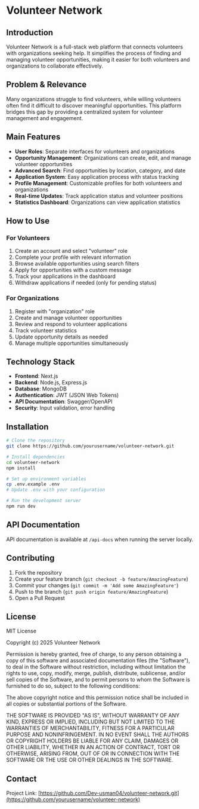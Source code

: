 # Volunteer Network

## Introduction
Volunteer Network is a full-stack web platform that connects volunteers with organizations seeking help. It simplifies the process of finding and managing volunteer opportunities, making it easier for both volunteers and organizations to collaborate effectively.

## Problem & Relevance
Many organizations struggle to find volunteers, while willing volunteers often find it difficult to discover meaningful opportunities. This platform bridges this gap by providing a centralized system for volunteer management and engagement.

## Main Features
- **User Roles**: Separate interfaces for volunteers and organizations
- **Opportunity Management**: Organizations can create, edit, and manage volunteer opportunities
- **Advanced Search**: Find opportunities by location, category, and date
- **Application System**: Easy application process with status tracking
- **Profile Management**: Customizable profiles for both volunteers and organizations
- **Real-time Updates**: Track application status and volunteer positions
- **Statistics Dashboard**: Organizations can view application statistics

## How to Use

### For Volunteers
1. Create an account and select "volunteer" role
2. Complete your profile with relevant information
3. Browse available opportunities using search filters
4. Apply for opportunities with a custom message
5. Track your applications in the dashboard
6. Withdraw applications if needed (only for pending status)

### For Organizations
1. Register with "organization" role
2. Create and manage volunteer opportunities
3. Review and respond to volunteer applications
4. Track volunteer statistics
5. Update opportunity details as needed
6. Manage multiple opportunities simultaneously

## Technology Stack
- **Frontend**: Next.js
- **Backend**: Node.js, Express.js
- **Database**: MongoDB
- **Authentication**: JWT (JSON Web Tokens)
- **API Documentation**: Swagger/OpenAPI
- **Security**: Input validation, error handling

## Installation

```bash
# Clone the repository
git clone https://github.com/yourusername/volunteer-network.git

# Install dependencies
cd volunteer-network
npm install

# Set up environment variables
cp .env.example .env
# Update .env with your configuration

# Run the development server
npm run dev
```

## API Documentation
API documentation is available at `/api-docs` when running the server locally.

## Contributing
1. Fork the repository
2. Create your feature branch (`git checkout -b feature/AmazingFeature`)
3. Commit your changes (`git commit -m 'Add some AmazingFeature'`)
4. Push to the branch (`git push origin feature/AmazingFeature`)
5. Open a Pull Request

## License

MIT License

Copyright (c) 2025 Volunteer Network

Permission is hereby granted, free of charge, to any person obtaining a copy
of this software and associated documentation files (the "Software"), to deal
in the Software without restriction, including without limitation the rights
to use, copy, modify, merge, publish, distribute, sublicense, and/or sell
copies of the Software, and to permit persons to whom the Software is
furnished to do so, subject to the following conditions:

The above copyright notice and this permission notice shall be included in all
copies or substantial portions of the Software.

THE SOFTWARE IS PROVIDED "AS IS", WITHOUT WARRANTY OF ANY KIND, EXPRESS OR
IMPLIED, INCLUDING BUT NOT LIMITED TO THE WARRANTIES OF MERCHANTABILITY,
FITNESS FOR A PARTICULAR PURPOSE AND NONINFRINGEMENT. IN NO EVENT SHALL THE
AUTHORS OR COPYRIGHT HOLDERS BE LIABLE FOR ANY CLAIM, DAMAGES OR OTHER
LIABILITY, WHETHER IN AN ACTION OF CONTRACT, TORT OR OTHERWISE, ARISING FROM,
OUT OF OR IN CONNECTION WITH THE SOFTWARE OR THE USE OR OTHER DEALINGS IN THE
SOFTWARE.

## Contact
Project Link: [https://github.com/Dev-usman04/volunteer-network.git](https://github.com/yourusername/volunteer-network)